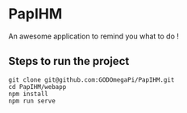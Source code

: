 # PapIHM

An awesome application to remind you what to do !

## Steps to run the project
```
git clone git@github.com:GODOmegaPi/PapIHM.git
cd PapIHM/webapp
npm install
npm run serve
```
